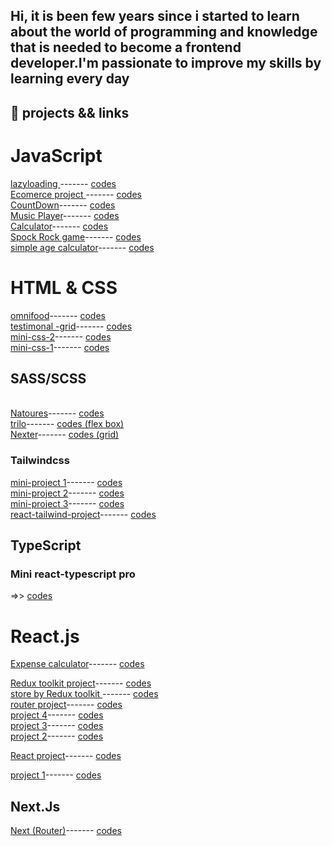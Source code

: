## <p>Hi, it is been few years  since i started to learn about the world of programming and knowledge that is needed to become a frontend developer.I'm passionate to improve my skills by learning every day </p>
## 📒 projects && links 

# JavaScript
  <a href='https://exquisite-sunburst-6ac1e8.netlify.app'>lazyloading <a/>------- <a href='https://github.com/kiancodemy/lazy'>codes<a/>
    <br>
   <a href='https://bright-rabanadas-c75c59.netlify.app'>Ecomerce project <a/>------- <a href='https://github.com/kiancodemy/Ecomrece-project'>codes<a/>
    <br>
  <a href='https://glittery-pothos-b39059.netlify.app/'>CountDown<a/>------- <a href='https://github.com/kiancodemy/Countdown-project'>codes<a/>
  <br>
   <a href='https://641c648dd7421a08ee4da125--amazing-churros-9eecf9.netlify.app/'>Music Player<a/>------- <a href='https://github.com/kiancodemy/Music-player-project'>codes<a/>
  <br>
   <a href='https://capable-kangaroo-0fe44b.netlify.app/'>Calculator<a/>------- <a href='https://github.com/kiancodemy/Calculator'>codes<a/>
  <br>
   <a href='https://github.com/kiancodemy/Spock-Rock-Game'>Spock Rock game<a/>------- <a href='https://github.com/kiancodemy/Spock-Rock-Game'>codes<a/>
  <br>
   <a href='https://friendly-arithmetic-f77931.netlify.app'>simple age calculator<a/>------- <a href='https://github.com/kiancodemy/age-calculator'>codes<a/>

 
  
   # HTML & CSS
   <a href='https://heroic-chimera-c184bc.netlify.app/'>omnifood<a/>------- <a href='https://github.com/kiancodemy/Resturant-project-by-html-and-css'>codes<a/>
      <br>
      <a href='https://voluble-melba-50a20f.netlify.app'>testimonal -grid<a/>------- <a href='https://github.com/kiancodemy/testimonial--grid'>codes<a/>
      <br>
      <a href='https://inspiring-bavarois-b618b9.netlify.app/'>mini-css-2<a/>------- <a href='https://github.com/kiancodemy/mini-css-2'>codes<a/>
       <br>
      <a href='https://inspiring-bavarois-b618b9.netlify.app'>mini-css-1<a/>------- <a href='https://github.com/kiancodemy/mini-css-1'>codes<a/>
   
  
   
     
   <h2>SASS/SCSS</h2> 
  <br>
  <a href='https://elegant-taiyaki-2de11e.netlify.app/'>Natoures<a/>------- <a href='https://github.com/kiancodemy/Natour-project-by-sass'>codes<a/>
    <br>
  <a href='https://trillo-elmi-elmi.netlify.app/'>trilo<a/>------- <a href='https://github.com/kiancodemy/trilo'>codes (flex box)<a/>
  <br>
  <a href='https://master--stunning-squirrel-db98b2.netlify.app/'>Nexter<a/>------- <a href='https://github.com/kiancodemy/Nexter'>codes (grid)<a/>
  <h3> Tailwindcss</h3> 
     <a href='https://symphonious-tarsier-a1da4d.netlify.app'>mini-project 1<a/>------- <a href='https://github.com/kiancodemy/tailwind-email'>codes<a/>
     <br>
     <a href='https://unique-kheer-3b8621.netlify.app/'>mini-project 2<a/>------- <a href='https://github.com/kiancodemy/https://github.com/kiancodemy/tailwind-email'>codes<a/>
     <br>
     <a href='https://spontaneous-melomakarona-5f8be0.netlify.app/'>mini-project 3<a/>------- <a href='https://github.com/kiancodemy/persina-react-tailwind-project'>codes<a/>
  <br>
   <a href='https://earnest-heliotrope-a2d4c6.netlify.app/'>react-tailwind-project<a/>------- <a href='https://github.com/kiancodemy/mini-taill-3'>codes<a/>
  <br>
 <h2>TypeScript</h2>
    <h3>Mini react-typescript pro</h3>   =>>  <a href='https://github.com/kiancodemy/React-typescript'>codes<a/>
        
 # React.js
      
   <a href='https://marvelous-faun-f87ad2.netlify.app'>Expense calculator<a/>------- <a href='https://github.com/kiancodemy/React-main'>codes<a/>
     <br>
       
   <a href='https://willowy-moonbeam-20cde0.netlify.app/'>Redux toolkit project<a/>------- <a href='https://github.com/kiancodemy/store-by-redux-toolkit'>codes<a/>
     <br>
       <a href='https://relaxed-macaron-91fe4f.netlify.app'>store by Redux toolkit <a/>------- <a href='https://github.com/kiancodemy/store-by-redux-toolkit'>codes<a/>
   <br>
       <a href='https://effortless-rabanadas-077f89.netlify.app/'>router project<a/>------- <a href='https://github.com/kiancodemy/simple-pro-5'>codes<a/>
     <br>
        <a href='https://effortless-chimera-31ae0a.netlify.app/'>project 4<a/>------- <a href='https://github.com/kiancodemy/simple-pro-4'>codes<a/>
     <br>
        <a href='https://papaya-faloodeh-83a822.netlify.app/'>project 3<a/>------- <a href='https://github.com/kiancodemy/simple-pro-3'>codes<a/>
     <br>
       <a href='https://ubiquitous-starship-8cb4c5.netlify.app/'>project 2<a/>------- <a href='https://github.com/kiancodemy/simple-pro-2'>codes<a/>
     <br>
  
<a href='https://dashing-semifreddo-078f57.netlify.app/'>React project<a/>------- <a href='https://github.com/kiancodemy/React-project-useState-'>codes<a/>
     <br>
 
<a href='https://vocal-tiramisu-66adca.netlify.app/'>project 1<a/>------- <a href='https://github.com/kiancodemy/simple-pro-1'>codes<a/>
     <br>
  
 <h2>Next.Js</h2> 
        
   <a href='https://master--silver-donut-a4eee0.netlify.app/'>Next (Router)<a/>------- <a href='https://github.com/kiancodemy/Next.js-project-Router-'>codes<a/>
  
     
   
    

  
  



 
    

    
    
    
  
